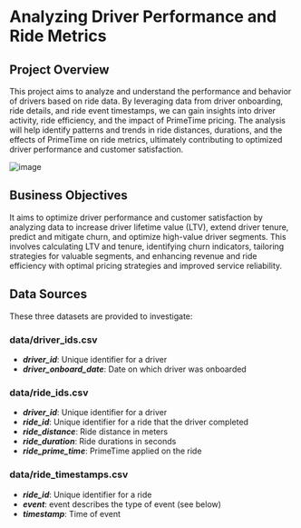 # Analyzing Driver Performance and Ride Metrics

## Project Overview
This project aims to analyze and understand the performance and behavior of drivers based on ride data. By leveraging data from driver onboarding, ride details, and ride event timestamps, we can gain insights into driver activity, ride efficiency, and the impact of PrimeTime pricing. The analysis will help identify patterns and trends in ride distances, durations, and the effects of PrimeTime on ride metrics, ultimately contributing to optimized driver performance and customer satisfaction.

![image](https://github.com/fangoaish/Python_Analyzing_Driver_Performance_and_Ride_Metrics/assets/51399519/03288cc5-79f5-44a5-acb9-aae588842684)


## Business Objectives

It aims to optimize driver performance and customer satisfaction by analyzing data to increase driver lifetime value (LTV), extend driver tenure, predict and mitigate churn, and optimize high-value driver segments. This involves calculating LTV and tenure, identifying churn indicators, tailoring strategies for valuable segments, and enhancing revenue and ride efficiency with optimal pricing strategies and improved service reliability.


## Data Sources
These three datasets are provided to investigate:

### data/driver_ids.csv 
- ***driver_id***: Unique identifier for a driver 
- ***driver_onboard_date***: Date on which driver was onboarded 
### data/ride_ids.csv 
- ***driver_id***: Unique identifier for a driver 
- ***ride_id***: Unique identifier for a ride that the driver completed 
- ***ride_distance***: Ride distance in meters 
- ***ride_duration***: Ride durations in seconds 
- ***ride_prime_time***: PrimeTime applied on the ride 
### data/ride_timestamps.csv 
- ***ride_id***: Unique identifier for a ride 
- ***event***: event describes the type of event (see below) 
- ***timestamp***: Time of event 

